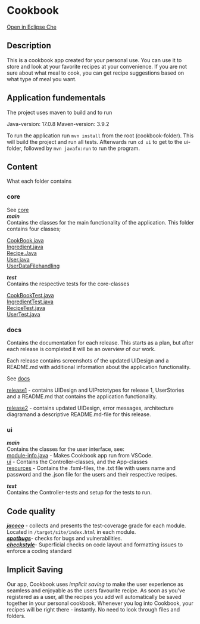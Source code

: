 # Cookbook

[Open in Eclipse Che](https://che.stud.ntnu.no/#https://gitlab.stud.idi.ntnu.no/it1901/groups-2023/gr2308/gr2308?new)

## Description
This is a cookbook app created for your personal use. You can use it to store and look at your favorite recipes at your convenience. If you are not sure about what meal to cook, you can get recipe suggestions based on what type of meal you want.

## Application fundementals
The project uses maven to build and to run

Java-version: 17.0.8
Maven-version: 3.9.2 

To run the application run `mvn install` from the root (cookbook-folder). This will build the project and run all tests. Afterwards run `cd ui` to get to the ui-folder, followed by `mvn javafx:run` to run the program. 


## Content

What each folder contains

### core

See [core](cookbook/core/src/main/java/core)  
***main***  
Contains the classes for the main functionality of the application. This folder contains four classes;

[CookBook.java](cookbook/core/src/main/java/core/CookBook.java)  
[Ingredient.java](cookbook/core/src/main/java/core/Ingredient.java)  
[Recipe.Java](cookbook/core/src/main/java/core/Recipe.java)  
[User.java](cookbook/core/src/main/java/core/User.java)   
[UserDataFilehandling](cookbook/core/src/main/java/core/UserDataFilehandling.java) 

***test***  
Contains the respective tests for the core-classes

[CookBookTest.java](cookbook/core/src/test/java/core/CookBookTest.java)  
[IngredientTest.java](cookbook/core/src/test/java/core/IngredientTest.java)  
[RecipeTest.java](cookbook/core/src/test/java/core/RecipeTest.java)  
[UserTest.java](cookbook/core/src/test/java/core/UserTest.java)  



### docs
Contains the documentation for each release. This starts as a plan, but after each release is completed it will be an overview of our work. 

Each release contains screenshots of the updated UIDesign and a README.md with additional information about the application functionality. 

See [docs](cookbook/docs)

[release1](cookbook/docs/release1)  - contains UIDesign and UIPrototypes for release 1, UserStories and a README.md that contains the application functionality. 

[release2](cookbook/docs/release2) - contains updated UIDesign, error messages, architecture diagramand a descriptive README.md-file for this release.

### ui

***main***  
Contains the classes for the user interface, see:  
[module-info.java](cookbook/ui/src/main/java/module-info.java) - Makes Cookbook app run from VSCode.  
[ui](cookbook/ui/src/main/java/ui) - Contains the Controller-classes, and the App-classes  
[resources](cookbook/ui/src/main/resources) - Contains the .fxml-files, the .txt file with users name and password and the .json file for the users and their respective recipes. 

***test***  
Contains the Controller-tests and setup for the tests to run. 

## Code quality

[***jacoco***](https://www.jacoco.org/) - collects and presents the test-coverage grade for each module. Located in `/target/site/index.html` in each module.  
[***spotbugs***](https://spotbugs.github.io/)- checks for bugs and vulnerabilities.  
[***checkstyle***](https://checkstyle.sourceforge.io/)-  Superficial checks on code layout and formatting issues to enforce a coding standard


## Implicit Saving

Our app, Cookbook uses *implicit saving* to make the user experience as seamless and enjoyable as the users favourite recipe. As soon as you’ve registered as a user, all the recipes you add will automatically be saved together in your personal cookbook. Whenever you log into Cookbook, your recipes will be right there - instantly. No need to look through files and folders. 


